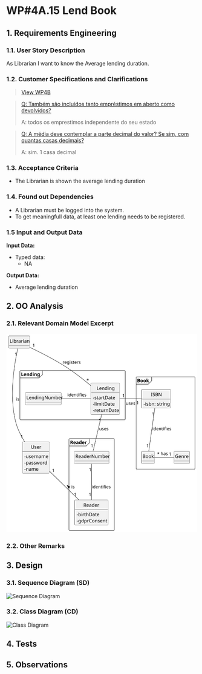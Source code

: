 # WP#4A.15 Lend Book
## 1. Requirements Engineering
### 1.1. User Story Description

As Librarian I want to know the Average lending duration.

### 1.2. Customer Specifications and Clarifications

>[View WP4B](../WP4B-Lendings.md/#12-customer-specifications-and-clarifications)

>[Q: Também são incluídos tanto empréstimos em aberto como devolvidos? ](https://moodle.isep.ipp.pt/mod/forum/discuss.php?d=29835#p37841)
>
>A: todos os emprestimos independente do seu estado

>[Q: A média deve contemplar a parte decimal do valor? Se sim, com quantas casas decimais? ](https://moodle.isep.ipp.pt/mod/forum/discuss.php?d=29835#p37841)
>
>A: sim. 1 casa decimal


### 1.3. Acceptance Criteria
- The Librarian is shown the average lending duration
 
### 1.4. Found out Dependencies
- A Librarian must be logged into the system.
- To get meaningfull data, at least one lending needs to be registered.

### 1.5 Input and Output Data

**Input Data:**

* Typed data:
  * NA

**Output Data:**
* Average lending duration

## 2. OO Analysis
### 2.1. Relevant Domain Model Excerpt

<img src="../WP4B-Lendings-DM.svg" alt="Domain Model Excerpt">

### 2.2. Other Remarks
## 3. Design
### 3.1. Sequence Diagram (SD)

<img src="WP4B-Lendings-SD.svg" alt="Sequence Diagram">

### 3.2. Class Diagram (CD)

<img src="WP4B-Lendings-CD.svg" alt="Class Diagram">

## 4. Tests
## 5. Observations
